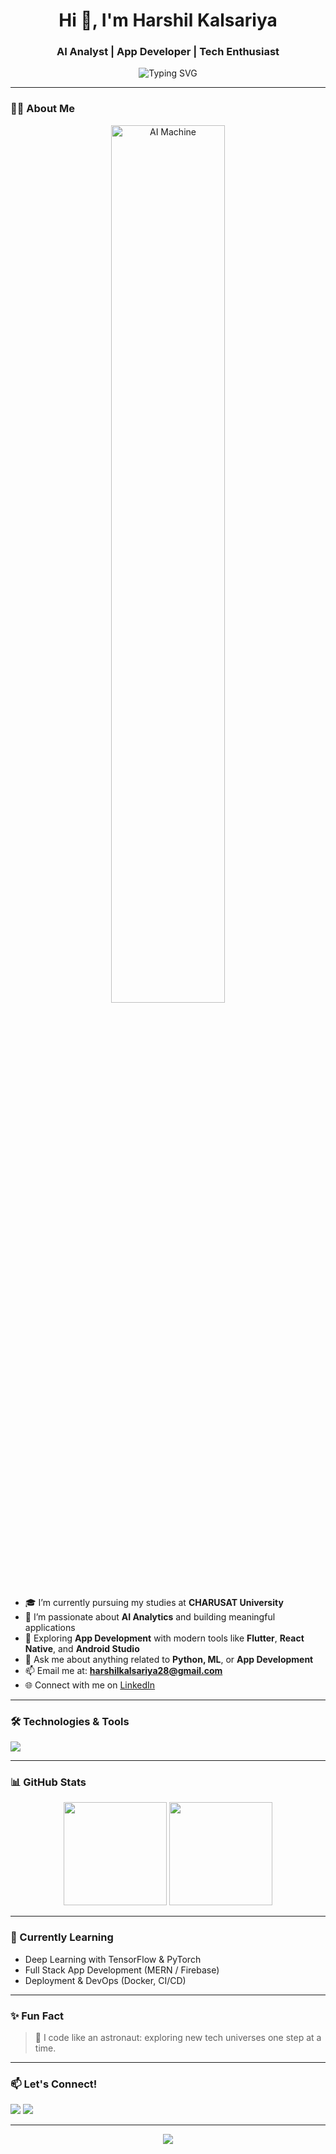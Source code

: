 <h1 align="center">Hi 👋, I'm Harshil Kalsariya</h1>
<h3 align="center">AI Analyst | App Developer | Tech Enthusiast</h3>

<p align="center">
  <img src="[https://readme-typing-svg.demolab.com?font=Fira+Code&duration=3000&pause=1000&center=true&width=435&lines=Student+at+CHARUSAT+University;Aspiring+AI+Engineer;Passionate+App+Developer;Always+Learning+Something+New](https://cdn.pixabay.com/photo/2017/08/06/11/51/artificial-intelligence-2598290_1280.jpg)" alt="Typing SVG" />
</p>

---

### 👨‍🎓 About Me

<p align="center">
  <img src="https://cdn.pixabay.com/photo/2017/08/06/11/51/artificial-intelligence-2598290_1280.jpg" alt="AI Machine" width="60%" style="border-radius: 10px;" />
</p>

- 🎓 I’m currently pursuing my studies at **CHARUSAT University**
- 🤖 I’m passionate about **AI Analytics** and building meaningful applications
- 📱 Exploring **App Development** with modern tools like **Flutter**, **React Native**, and **Android Studio**
- 💬 Ask me about anything related to **Python, ML**, or **App Development**
- 📫 Email me at: **harshilkalsariya28@gmail.com**
- 🌐 Connect with me on [LinkedIn](https://www.linkedin.com/in/harshil-kalsariya-629651318)

---

### 🛠️ Technologies & Tools
<p>
  <img src="https://skillicons.dev/icons?i=python,tensorflow,java,androidstudio,flutter,dart,html,css,js,react,git,github,vscode" />
</p>

---

### 📊 GitHub Stats
<p align="center">
  <img src="https://github-readme-stats.vercel.app/api?username=harshil6-lab&show_icons=true&theme=radical" height="165" />
  <img src="https://github-readme-stats.vercel.app/api/top-langs/?username=harshil6-lab&layout=compact&theme=radical" height="165" />
</p>

---

### 🌱 Currently Learning
- Deep Learning with TensorFlow & PyTorch
- Full Stack App Development (MERN / Firebase)
- Deployment & DevOps (Docker, CI/CD)

---

### ✨ Fun Fact
> 🌌 I code like an astronaut: exploring new tech universes one step at a time.

---

### 📫 Let's Connect!
<p>
  <a href="mailto:harshilkalsariya28@gmail.com"><img src="https://img.shields.io/badge/-Email-red?style=for-the-badge&logo=gmail&logoColor=white"></a>
  <a href="https://www.linkedin.com/in/harshil-kalsariya-629651318/"><img src="https://img.shields.io/badge/-LinkedIn-blue?style=for-the-badge&logo=linkedin&logoColor=white"></a>
</p>

---

<p align="center">
  <img src="https://capsule-render.vercel.app/api?type=waving&color=0:3e7bf6,100:a355f0&height=100&section=footer"/>
</p>
